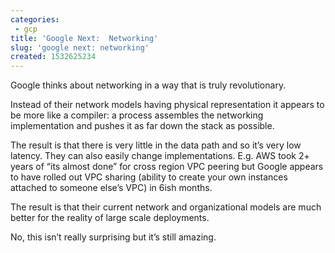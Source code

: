 ```yaml
---
categories: 
 - gcp
title: 'Google Next:  Networking'
slug: 'google next: networking' 
created: 1532625234
---
```

Google thinks about networking in a way that is truly revolutionary.

Instead of their network models having physical representation it appears to be more like a compiler:  a process assembles the networking implementation and pushes it as far down the stack as possible.

The result is that there is very little in the data path and so it’s very low latency.  They can also easily change implementations.  E.g. AWS took 2+ years of “its almost done” for cross region VPC peering but Google appears to have rolled out VPC sharing (ability to create your own instances attached to someone else’s VPC) in 6ish months.

The result is that their current network and organizational models are much better for the reality of large scale deployments.

No, this isn’t really surprising but it’s still amazing.
